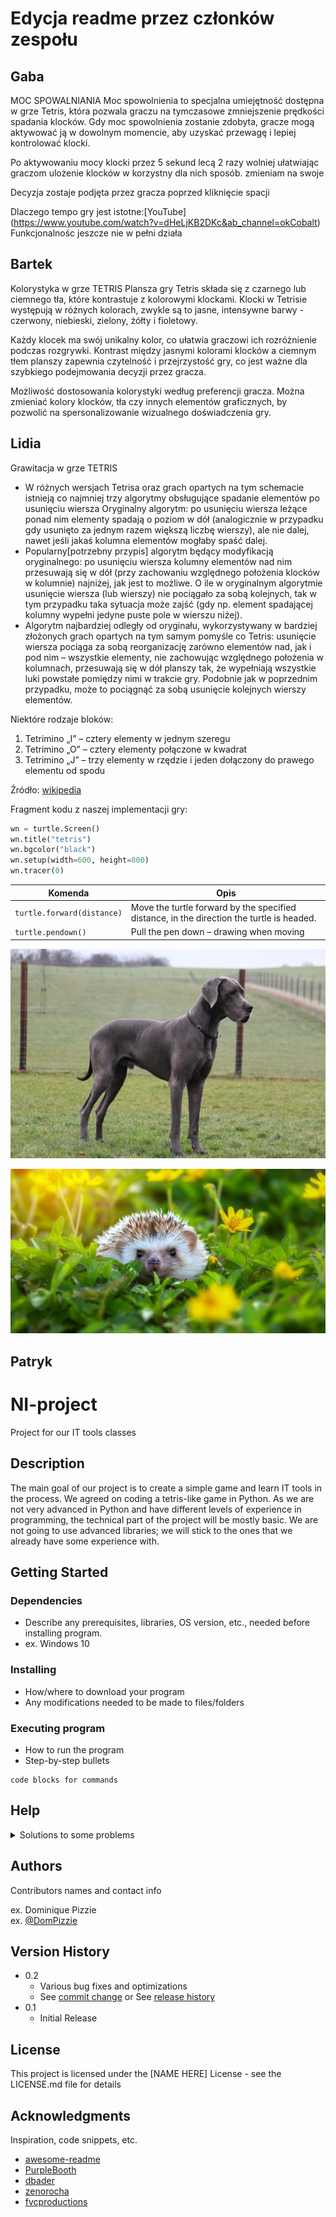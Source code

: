 # Edycja readme przez członków zespołu

## Gaba
MOC SPOWALNIANIA
Moc spowolnienia to specjalna umiejętność dostępna w grze Tetris, która pozwala graczu na tymczasowe zmniejszenie prędkości spadania klocków. Gdy moc spowolnienia zostanie zdobyta, gracze mogą aktywować ją w dowolnym momencie, aby uzyskać przewagę i lepiej kontrolować klocki.

Po aktywowaniu mocy klocki przez 5 sekund lecą 2 razy wolniej ułatwiając graczom ulożenie klocków w korzystny dla nich sposób.
zmieniam na swoje

Decyzja zostaje podjęta przez gracza poprzed kliknięcie spacji


Dlaczego tempo gry jest istotne:[YouTube] (https://www.youtube.com/watch?v=dHeLjKB2DKc&ab_channel=okCobalt)
Funkcjonalnośc jeszcze nie w pełni działa
## Bartek
Kolorystyka w grze TETRIS
Plansza gry Tetris składa się z czarnego lub ciemnego tła, które kontrastuje z kolorowymi klockami. Klocki w Tetrisie występują w różnych kolorach, zwykle są to jasne, intensywne barwy - czerwony, niebieski, zielony, żółty i fioletowy. 

Każdy klocek ma swój unikalny kolor, co ułatwia graczowi ich rozróżnienie podczas rozgrywki. Kontrast między jasnymi kolorami klocków a ciemnym tłem planszy zapewnia czytelność i przejrzystość gry, co jest ważne dla szybkiego podejmowania decyzji przez gracza.

Możliwość dostosowania kolorystyki według preferencji gracza. Można zmieniać kolory klocków, tła czy innych elementów graficznych, by pozwolić na spersonalizowanie wizualnego doświadczenia gry.

## Lidia

Grawitacja w grze TETRIS
* W różnych wersjach Tetrisa oraz grach opartych na tym schemacie istnieją co najmniej trzy algorytmy obsługujące spadanie elementów po usunięciu wiersza
Oryginalny algorytm: po usunięciu wiersza leżące ponad nim elementy spadają o poziom w dół (analogicznie w przypadku gdy usunięto za jednym razem większą liczbę wierszy), ale nie dalej, nawet jeśli jakaś kolumna elementów mogłaby spaść dalej.
* Popularny[potrzebny przypis] algorytm będący modyfikacją oryginalnego: po usunięciu wiersza kolumny elementów nad nim przesuwają się w dół (przy zachowaniu względnego położenia klocków w kolumnie) najniżej, jak jest to możliwe. O ile w oryginalnym algorytmie usunięcie wiersza (lub wierszy) nie pociągało za sobą kolejnych, tak w tym przypadku taka sytuacja może zajść (gdy np. element spadającej kolumny wypełni jedyne puste pole w wierszu niżej).
* Algorytm najbardziej odległy od oryginału, wykorzystywany w bardziej złożonych grach opartych na tym samym pomyśle co Tetris: usunięcie wiersza pociąga za sobą reorganizację zarówno elementów nad, jak i pod nim – wszystkie elementy, nie zachowując względnego położenia w kolumnach, przesuwają się w dół planszy tak, że wypełniają wszystkie luki powstałe pomiędzy nimi w trakcie gry. Podobnie jak w poprzednim przypadku, może to pociągnąć za sobą usunięcie kolejnych wierszy elementów.

Niektóre rodzaje bloków:
1. Tetrimino „I” – cztery elementy w jednym szeregu
2. Tetrimino „O” – cztery elementy połączone w kwadrat
3. Tetrimino „J” – trzy elementy w rzędzie i jeden dołączony do prawego elementu od spodu

Źródło: [wikipedia](https://pl.wikipedia.org/wiki/Tetris)

Fragment kodu z naszej implementacji gry:
```python
wn = turtle.Screen()
wn.title("tetris")
wn.bgcolor("black")
wn.setup(width=600, height=800)
wn.tracer(0) 
```

| Komenda | Opis |
| --- | --- |
| `turtle.forward(distance)` | Move the turtle forward by the specified distance, in the direction the turtle is headed. |
| `turtle.pendown()` | Pull the pen down – drawing when moving |

![piesek](animals/dog.jpg)

![na zdjeciu jest jez](animals/hedgehog.jpg)



## Patryk




# NI-project
Project for our IT tools classes

## Description

The main goal of our project is to create a simple game and learn IT tools in the process. We agreed on coding a tetris-like game in Python. As we are not very advanced in Python and have different levels of experience in programming, the technical part of the project will be mostly basic. We are not going to use advanced libraries; we will stick to the ones that we already have some experience with.

## Getting Started

### Dependencies

* Describe any prerequisites, libraries, OS version, etc., needed before installing program.
* ex. Windows 10

### Installing

* How/where to download your program
* Any modifications needed to be made to files/folders

### Executing program

* How to run the program
* Step-by-step bullets
```
code blocks for commands
```

## Help
<details>
  <summary>Solutions to some problems</summary>
  Write to us, we will be very happy to help you 😄
  
</details>



## Authors

Contributors names and contact info

ex. Dominique Pizzie  
ex. [@DomPizzie](https://twitter.com/dompizzie)

## Version History

* 0.2
    * Various bug fixes and optimizations
    * See [commit change]() or See [release history]()
* 0.1
    * Initial Release

## License

This project is licensed under the [NAME HERE] License - see the LICENSE.md file for details

## Acknowledgments

Inspiration, code snippets, etc.
* [awesome-readme](https://github.com/matiassingers/awesome-readme)
* [PurpleBooth](https://gist.github.com/PurpleBooth/109311bb0361f32d87a2)
* [dbader](https://github.com/dbader/readme-template)
* [zenorocha](https://gist.github.com/zenorocha/4526327)
* [fvcproductions](https://gist.github.com/fvcproductions/1bfc2d4aecb01a834b46)

